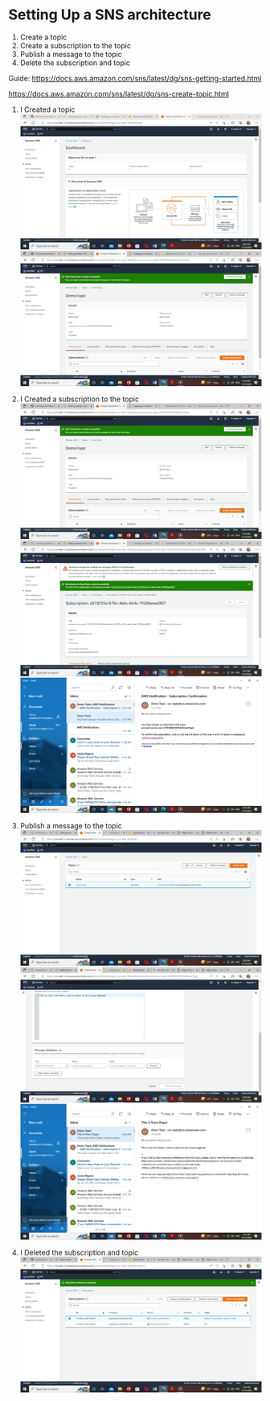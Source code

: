 # Setting Up a SNS architecture


1. Create a topic
2. Create a subscription to the topic
3. Publish a message to the topic
4. Delete the subscription and topic


Guide:
https://docs.aws.amazon.com/sns/latest/dg/sns-getting-started.html

https://docs.aws.amazon.com/sns/latest/dg/sns-create-topic.html

1. I Created a topic
![Alt text](../../images/Screenshot%20(875).png)
![Alt text](../../images/Screenshot%20(879).png)
2. I Created a subscription to the topic
![Alt text](../../images/Screenshot%20(879).png)
![Alt text](../../images/Screenshot%20(882).png)
![Alt text](../../images/Screenshot%20(883).png)
3. Publish a message to the topic
![Alt text](../../images/Screenshot%20(884).png)
![Alt text](../../images/Screenshot%20(885).png)
![Alt text](../../images/Screenshot%20(886).png)

4. I Deleted the subscription and topic
![Alt text](../../images/Screenshot%20(887).png)